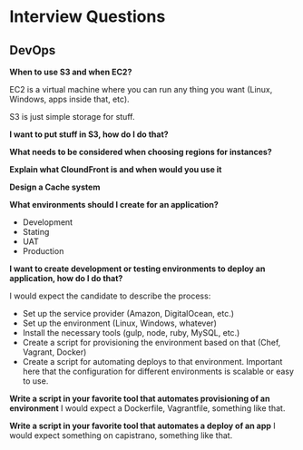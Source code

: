 # Interview Questions

## DevOps

**When to use S3 and when EC2?**

EC2 is a virtual machine where you can run any thing you want (Linux, Windows, apps inside that, etc).

S3 is just simple storage for stuff.


**I want to put stuff in S3, how do I do that?**


**What needs to be considered when choosing regions for instances?**


**Explain what CloundFront is and when would you use it**


**Design a Cache system**

**What environments should I create for an application?**

- Development
- Stating
- UAT
- Production


**I want to create development or testing environments to deploy an application, how do I do that?**

I would expect the candidate to describe the process:

- Set up the service provider (Amazon, DigitalOcean, etc.)
- Set up the environment (Linux, Windows, whatever)
- Install the necessary tools (gulp, node, ruby, MySQL, etc.)
- Create a script for provisioning the environment based on that (Chef, Vagrant, Docker)
- Create a script for automating deploys to that environment. Important here that the configuration for different environments is scalable or easy to use.

**Write a script in your favorite tool that automates provisioning of an environment**
I would expect a Dockerfile, Vagrantfile, something like that.

**Write a script in your favorite tool that automates a deploy of an app**
I would expect something on capistrano, something like that.
